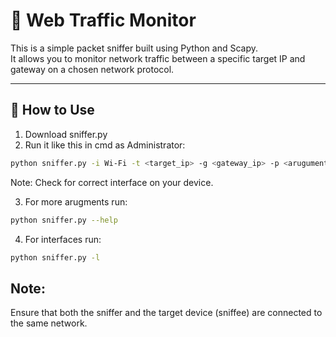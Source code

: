 # 🐍 Web Traffic Monitor

This is a simple packet sniffer built using Python and Scapy.  
It allows you to monitor network traffic between a specific target IP and gateway on a chosen network protocol.

---

## 🚀 How to Use

1. Download sniffer.py  
2. Run it like this in cmd as Administrator:

```bash
python sniffer.py -i Wi-Fi -t <target_ip> -g <gateway_ip> -p <aruguments>
```
Note: Check for correct interface on your device.

3. For more arugments run: 

```bash
python sniffer.py --help
```

4. For interfaces run:

```bash
python sniffer.py -l
```
## Note:
Ensure that both the sniffer and the target device (sniffee) are connected to the same network.
